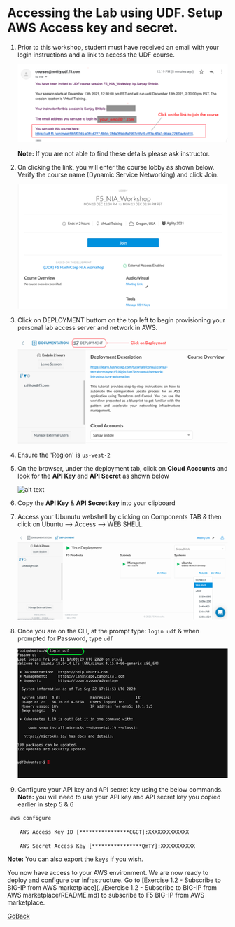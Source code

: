 # Accessing the Lab using UDF. Setup AWS Access key and secret.

1. Prior to this workshop, student must have received an email with your login instructions and a link to access the UDF course.

   ![alt text](../images/emailclick.png)
   
   **Note:** If you are not able to find these details please ask instructor.
   
2. On clicking the link, you will enter the course lobby as shown below. Verify the course name (Dynamic Service Networking) and click Join.

   ![alt text](../images/click_on_join.png)
   
3. Click on DEPLOYMENT buttom on the top left to begin provisioning your personal lab access server and network in AWS.

   ![alt text](../images/click_ondeployment.png)

4. Ensure the 'Region' is ``` us-west-2 ```
   
5. On the browser, under the deployment tab, click on **Cloud Accounts** and look for the **API Key** and **API Secret** as shown below

   ![alt text](../../images/cloudaccount.png)

6. Copy the **API Key** & **API Secret key** into your clipboard

7. Access your Ubunutu webshell by clicking on Components TAB & then click on Ubuntu --> Access --> WEB SHELL. 

   ![alt text](../images/your_deployment.png)
    
8. Once you are on the CLI, at the prompt type: ``` login udf ``` & when prompted for Password, type ``` udf ```

   ![alt text](../images/less1-4.png)

9. Configure your API key and API secret key using the below commands. 
   **Note:** you will need to use your API key and API secret key you copied earlier in step 5 & 6
```
 aws configure

    AWS Access Key ID [****************CGGT]:XXXXXXXXXXXXX

    AWS Secret Access Key [****************QmTY]:XXXXXXXXXXX
```

  **Note:** You can also export the keys if you wish. 

You now have access to your AWS environment. We are now ready to deploy and configure our infrastructure. Go to [Exercise 1.2 - Subscribe to BIG-IP from AWS marketplace](../Exercise 1.2 - Subscribe to BIG-IP from AWS marketplace/README.md) to subscribe to F5 BIG-IP from AWS marketplace. 


[GoBack](../index.md)
